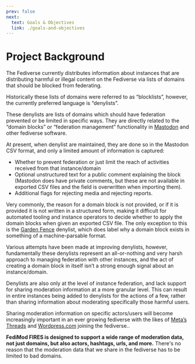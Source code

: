 ```yaml
---
prev: false
next:
  text: Goals & Objectives
  link: ./goals-and-objectives
---
```


# Project Background

The Fediverse currently distributes information about instances that are distributing harmful or illegal content on the Fediverse via lists of domains that should be blocked from federating.

Historically these lists of domains were referred to as “blocklists”, however, the currently preferred language is “denylists”.

These denylists are lists of domains which should have federation prevented or be limited in specific ways. They are directly related to the “domain blocks” or “federation management” functionality in [Mastodon](https://joinmastodon.org/) and other fediverse software.

At present, when denylist are maintained, they are done so in the Mastodon CSV format, and only a limited amount of information is captured:

- Whether to prevent federation or just limit the reach of activities received from that instance/domain
- Optional unstructured text for a public comment explaining the block (Mastodon does have private comments, but these are not available in exported CSV files and the field is overwritten when importing them).
- Additional flags for rejecting media and rejecting reports.

Very commonly, the reason for a domain block is not provided, or if it is provided it is not written in a structured form, making it difficult for automated tooling and instance operators to decide whether to apply the domain blocks when given an exported CSV file. The only exception to this is the [Garden Fence](https://gardenfence.github.io/) denylist, which does label why a domain block exists in something of a machine-parsable format.

Various attempts have been made at improving denylists, however, fundamentally these denylists represent an all-or-nothing and very harsh approach to managing federation with other instances, and the act of creating a domain block in itself isn’t a strong enough signal about an instance/domain.

Denylists are also only at the level of instance federation, and lack support for sharing moderation information at a more granular level. This can result in entire instances being added to denylists for the actions of a few, rather than sharing information about moderating specifically those harmful users.

Sharing moderation information on specific actors/users will become increasingly important in an ever growing fediverse with the likes of [Meta’s](https://about.meta.com/) [Threads](https://threads.net) and [Wordpress.com](https://wordpress.com) joining the fediverse..

**FediMod FIRES is designed to support a wide range of moderation data, not just domains, but also actors, hashtags, urls, and more.** There's no reason that the moderation data that we share in the fediverse has to be limited to bad domains.
